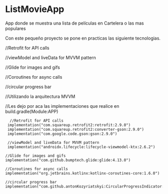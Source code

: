 # ListMovieApp
App donde se muestra una lista de películas en Cartelera o las mas populares

Con este  pequeño proyecto se pone en practicas las siguiente tecnologias. 

//Retrofit for API calls

//viewModel and liveData for MVVM pattern

 //Glide for images and gifs
 
 //Coroutines for async calls

  //circular progress bar

  //Utilizando la arquitectura MVVM 

  //Les dejo por aca las implementaciones que realice en build.gradle(Module:APP)
  
      //Retrofit for API calls
     implementation("com.squareup.retrofit2:retrofit:2.9.0")
     implementation("com.squareup.retrofit2:converter-gson:2.9.0")
     implementation("com.google.code.gson:gson:2.9.0")

     //viewModel and liveData for MVVM pattern
     implementation("androidx.lifecycle:lifecycle-viewmodel-ktx:2.6.2")

    //Glide for images and gifs
    implementation("com.github.bumptech.glide:glide:4.13.0")

    //Coroutines for async calls
    implementation("org.jetbrains.kotlinx:kotlinx-coroutines-core:1.6.0")

    //circular progress bar
    implementation("com.github.antonKozyriatskyi:CircularProgressIndicator:1.3.0")
